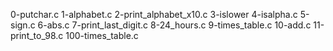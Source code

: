 0-putchar.c
1-alphabet.c
2-print_alphabet_x10.c
3-islower
4-isalpha.c
5-sign.c
6-abs.c
7-print_last_digit.c
8-24_hours.c
9-times_table.c
10-add.c
11-print_to_98.c
100-times_table.c
